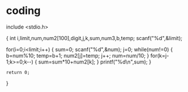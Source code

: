 # coding
include <stdio.h>

{
  int i,limit,num,num2[100],digit,j,k,sum,num3,b,temp;
  scanf("%d",&limit);
  
  for(i=0;i<limit;i++)
  {
    sum=0;
    scanf("%d",&num);
  j=0;
    while(num!=0)
    {
     b=num%10;
      temp=b+1;
    num2[j]=temp;
      j++;
    num=num/10;
    }
    for(k=j-1;k>=0;k--)
    {
      sum=sum*10+num2[k];
    }
    printf("%d\n",sum);
  }

  
    return 0;
}
